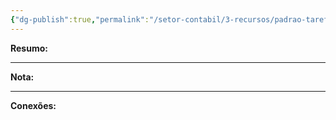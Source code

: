 ```yaml
---
{"dg-publish":true,"permalink":"/setor-contabil/3-recursos/padrao-tarefas/registrar-conferir-nse-prestadora/","dgPassFrontmatter":true,"created":"2025-07-01T11:50:10.546-03:00","updated":"2025-06-05T23:21:01.724-03:00"}
---
```


**Resumo:** 


---

**Nota:**

---

**Conexões:**

